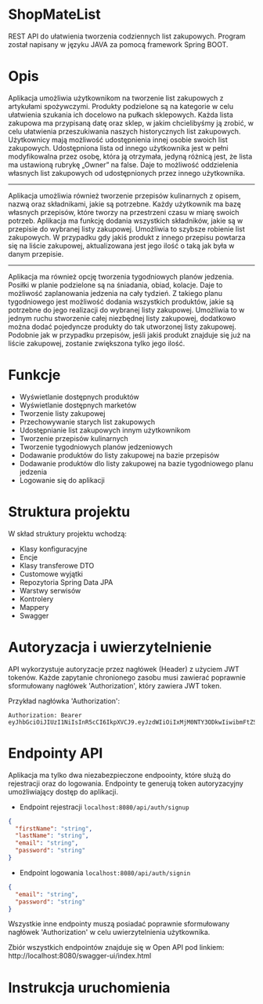 # ShopMateList
REST API do ułatwienia tworzenia codziennych list zakupowych.
Program został napisany w języku JAVA za pomocą framework Spring BOOT.

# Opis
Aplikacja umożliwia użytkownikom na tworzenie list zakupowych z artykułami spożywczymi.
Produkty podzielone są na kategorie w celu ułatwienia szukania ich docelowo na pułkach sklepowych.
Każda lista zakupowa ma przypisaną datę oraz sklep, w jakim chcielibyśmy ją zrobić, w celu ułatwienia przeszukiwania naszych historycznych list zakupowych.
Użytkownicy mają możliwość udostępnienia innej osobie swoich list zakupowych.
Udostępniona lista od innego użytkownika jest w pełni modyfikowalna przez osobę,  która ją otrzymała, jedyną różnicą jest, że lista ma ustawioną rubrykę   „Owner” na false.
Daje to możliwość oddzielenia własnych list zakupowych od udostępnionych przez innego użytkownika.
***
Aplikacja umożliwia również tworzenie przepisów kulinarnych z opisem, nazwą oraz składnikami, jakie są potrzebne.
Każdy użytkownik ma bazę własnych przepisów, które tworzy na przestrzeni czasu w miarę swoich potrzeb.
Aplikacja ma funkcję dodania wszystkich składników, jakie są w przepisie do wybranej listy zakupowej.
Umożliwia to szybsze robienie list zakupowych.
W przypadku gdy jakiś produkt z innego przepisu powtarza się na liście zakupowej, aktualizowana jest jego ilość o taką jak była w danym przepisie.
***
Aplikacja ma również opcję tworzenia tygodniowych planów jedzenia.
Posiłki w planie podzielone są na śniadania, obiad, kolacje.
Daje to możliwość zaplanowania jedzenia na cały tydzień.
Z takiego planu tygodniowego jest możliwość dodania wszystkich produktów, jakie są potrzebne do jego realizacji do wybranej listy zakupowej.
Umożliwia to w jednym ruchu stworzenie całej niezbędnej listy zakupowej, dodatkowo można dodać pojedyncze produkty do tak utworzonej listy zakupowej.
Podobnie jak w przypadku przepisów, jeśli jakiś produkt znajduje się już na liście zakupowej, zostanie zwiększona tylko jego ilość.

# Funkcje
* Wyświetlanie dostępnych produktów
* Wyświetlanie dostępnych marketów
* Tworzenie listy zakupowej
* Przechowywanie starych list zakupowych
* Udostępnianie list zakupowych innym użytkownikom
* Tworzenie przepisów kulinarnych
* Tworzenie tygodniowych planów jedzeniowych
* Dodawanie produktów do listy zakupowej na bazie przepisów
* Dodawanie produktów dlo listy zakupowej na bazie tygodniowego planu jedzenia
* Logowanie się do aplikacji
# Struktura projektu
W skład struktury projektu wchodzą:
* Klasy konfiguracyjne
* Encje
* Klasy transferowe DTO
* Customowe wyjątki
* Repozytoria Spring Data JPA
* Warstwy serwisów 
* Kontrolery
* Mappery
* Swagger
# Autoryzacja i uwierzytelnienie
API wykorzystuje autoryzacje przez nagłówek (Header) z użyciem JWT tokenów.
Każde zapytanie chronionego zasobu musi zawierać poprawnie sformułowany nagłówek 'Authorization', który zawiera JWT token.

Przykład nagłówka 'Authorization': 
```
Authorization: Bearer eyJhbGciOiJIUzI1NiIsInR5cCI6IkpXVCJ9.eyJzdWIiOiIxMjM0NTY3ODkwIiwibmFtZSI6IkpvaG4gRG9lIiwiaWF0IjoxNTE2MjM5MDIyfQ.SflKxwRJSMeKKF2QT4fwpMeJf36POk6yJV_adQssw5c
```
# Endpointy API
Aplikacja ma tylko dwa niezabezpieczone endpoointy, które służą do rejestracji oraz do logowania.
Endpointy te generują token autoryzacyjny umożliwiający dostęp do aplikacji.
* Endpoint rejestracji ```localhost:8080/api/auth/signup```
```JSON
{
  "firstName": "string",
  "lastName": "string",
  "email": "string",
  "password": "string"
}
```
* Endpoint logowania ```localhost:8080/api/auth/signin```
```JSON
{
  "email": "string",
  "password": "string"
}
```
Wszystkie inne endpointy muszą posiadać poprawnie sformułowany nagłówek 'Authorization' w celu uwierzytelnienia użytkownika.

Zbiór wszystkich endpointów znajduje się w Open API pod linkiem:
http://localhost:8080/swagger-ui/index.html

# Instrukcja uruchomienia